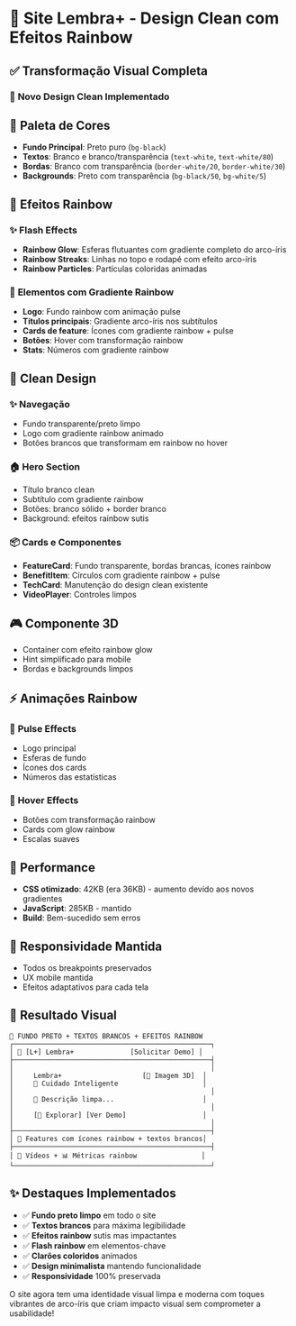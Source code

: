 # 🌈 Site Lembra+ - Design Clean com Efeitos Rainbow

## ✅ Transformação Visual Completa

### 🎨 **Novo Design Clean Implementado**

## 🖤 **Paleta de Cores**
- **Fundo Principal**: Preto puro (`bg-black`)
- **Textos**: Branco e branco/transparência (`text-white`, `text-white/80`)
- **Bordas**: Branco com transparência (`border-white/20`, `border-white/30`)
- **Backgrounds**: Preto com transparência (`bg-black/50`, `bg-white/5`)

## 🌈 **Efeitos Rainbow**
### ✨ **Flash Effects**
- **Rainbow Glow**: Esferas flutuantes com gradiente completo do arco-íris
- **Rainbow Streaks**: Linhas no topo e rodapé com efeito arco-íris
- **Rainbow Particles**: Partículas coloridas animadas

### 🎯 **Elementos com Gradiente Rainbow**
- **Logo**: Fundo rainbow com animação pulse
- **Títulos principais**: Gradiente arco-íris nos subtítulos
- **Cards de feature**: Ícones com gradiente rainbow + pulse
- **Botões**: Hover com transformação rainbow
- **Stats**: Números com gradiente rainbow

## 🧹 **Clean Design**
### ✨ **Navegação**
- Fundo transparente/preto limpo
- Logo com gradiente rainbow animado
- Botões brancos que transformam em rainbow no hover

### 🏠 **Hero Section**
- Título branco clean
- Subtítulo com gradiente rainbow
- Botões: branco sólido + border branco
- Background: efeitos rainbow sutis

### 📦 **Cards e Componentes**
- **FeatureCard**: Fundo transparente, bordas brancas, ícones rainbow
- **BenefitItem**: Círculos com gradiente rainbow + pulse
- **TechCard**: Manutenção do design clean existente
- **VideoPlayer**: Controles limpos

## 🎮 **Componente 3D**
- Container com efeito rainbow glow
- Hint simplificado para mobile
- Bordas e backgrounds limpos

## ⚡ **Animações Rainbow**
### 🌟 **Pulse Effects**
- Logo principal
- Esferas de fundo
- Ícones dos cards
- Números das estatísticas

### 💫 **Hover Effects**
- Botões com transformação rainbow
- Cards com glow rainbow
- Escalas suaves

## 🚀 **Performance**
- **CSS otimizado**: 42KB (era 36KB) - aumento devido aos novos gradientes
- **JavaScript**: 285KB - mantido
- **Build**: Bem-sucedido sem erros

## 📱 **Responsividade Mantida**
- Todos os breakpoints preservados
- UX mobile mantida
- Efeitos adaptativos para cada tela

## 🎯 **Resultado Visual**
```
🌈 FUNDO PRETO + TEXTOS BRANCOS + EFEITOS RAINBOW
┌─────────────────────────────────────────────────┐
│ 🌈 [L+] Lembra+              [Solicitar Demo] │
├─────────────────────────────────────────────────┤
│                                                 │
│     Lembra+                    [💊 Imagem 3D]  │
│     🌈 Cuidado Inteligente                     │
│                                                 │
│     📝 Descrição limpa...                      │
│                                                 │
│     [🌈 Explorar] [Ver Demo]                   │
│                                                 │
├─────────────────────────────────────────────────┤
│ 🌈 Features com ícones rainbow + textos brancos│
├─────────────────────────────────────────────────┤
│ 🎥 Vídeos + 📊 Métricas rainbow                │
└─────────────────────────────────────────────────┘
```

## ✨ **Destaques Implementados**
- ✅ **Fundo preto limpo** em todo o site
- ✅ **Textos brancos** para máxima legibilidade  
- ✅ **Efeitos rainbow** sutis mas impactantes
- ✅ **Flash rainbow** em elementos-chave
- ✅ **Clarões coloridos** animados
- ✅ **Design minimalista** mantendo funcionalidade
- ✅ **Responsividade** 100% preservada

O site agora tem uma identidade visual limpa e moderna com toques vibrantes de arco-íris que criam impacto visual sem comprometer a usabilidade!
